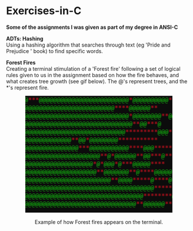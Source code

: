 # Exercises-in-C
<b>Some of the assignments I was given as part of my degree in ANSI-C</b>

<b>ADTs: Hashing</b><br />
Using a hashing algorithm that searches through text (eg 'Pride and Prejudice ' book) to find specific words. 

<b>Forest Fires</b><br />
Creating a terminal stimulation of a 'Forest fire' following a set of logical rules given to us in the assignment based on how the fire behaves, and what creates tree growth (see gif below). The @'s represent trees, and the \*'s represent fire. 

<p align="center">
  <img src="images/fire.gif" width="400" alt="Forest fire gif"/>
</p>

<p align="center">
  Example of how Forest fires appears on the terminal.
</p>


